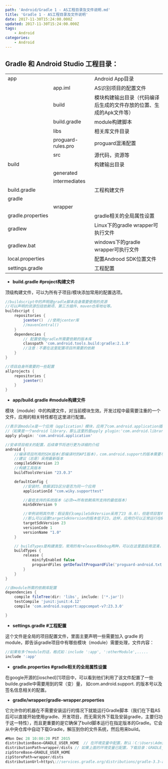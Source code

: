 ```yaml
---
path: 'Android/Gradle 1 - AS工程目录及文件说明.md'
title: 'Gradle 1 - AS工程目录及文件说明'
date: 2017-11-30T15:24:00.000Z
updated: 2017-11-30T15:24:00.000Z
tags:
    - Android
categories:
    - Android
---
```


<!--more-->

## Gradle 和 Android Studio 工程目录：

|  |  |  |
| :--- | :--- | :--- |
| app |  | Android App目录 |
|  | app.iml | AS识别项目的配置文件 |
|  | build | 模块构建输出目录（代码编译后生成的文件存放的位置、生成的Apk文件等） |
|  | build.gradle | module构建脚本 |
|  | libs | 相关库文件目录 |
|  | proguard-rules.pro | proguard混淆配置 |
|  | src | 源代码，资源等 |
| build |  | 构建输出目录 |
|  | generated |  |
|  | intermediates |  |
| build.gradle |  | 工程构建文件 |
| gradle |  |  |
|  | wrapper |  |
| gradle.properties |  | gradle相关的全局属性设置 |
| gradlew |  | Linux下的gradle wrapper可执行文件 |
| gradlew.bat |  | windows下的gradle wrapper可执行文件 |
| local.properties |  | 配置Androod SDK位置文件 |
| settings.gradle |  | 工程配置 |

* **build.gradle #project构建文件**

顶级构建文件，可以为所有子项目/模块添加常用的配置选项。

```gradle
//buildscript中的声明是gradle脚本自身需要使用的资源
//可以声明的资源包括依赖项、第三方插件、maven仓库地址等。
buildscript {
    repositories {
        jcenter()  //使用jcenter库
        //mavenCentral()
    }
    dependencies {
        // 配置使用gradle所需要依赖的版本库
        classpath 'com.android.tools.build:gradle:2.1.0'
        //注意：不要在这里配置项目所需要的依赖
    }
}

//项目自身所需要的一些配置
allprojects {
    repositories {
        jcenter()
    }
}
```

* **app/build.gradle #module构建文件**

模块（module）中的构建文件，对当前模块生效。开发过程中最需要注重的一个文件，应用的相关特性都在这里进行配置。

```gradle
//表示该module是一个应用（application）模块，应用了com.android.application插件；
//（如果是一个android library，那么这里的是apply plugin:'com.android.library'）
apply plugin: 'com.android.application'

//安卓项目相关的配置，后续章节将进行更为详细的介绍
android {
    //编译项目所用的SDK版本(即编译时的API版本)，com.android.support的版本需要与这个一致
    //建议（总是）采用最新版本
    compileSdkVersion 23
    //构建工具版本
    buildToolsVersion "23.0.3"

    defaultConfig {
        //安装时，依据该ID区分是否为同一个应用
        applicationId "com.wiky.supporttest"

        //最低支持的系统版本（必须>=所有依赖库所支持的最低版本）
        minSdkVersion 9

        //举例说明其作用：假设我们compileSdkVersion采用了23（6.0），但是项目暂时还未对6.0的特性（如运行时权限）做相应的处理，
        //那么可以设置targetSdkVersion的版本低于23。这样，应用仍可以正常运行在6.0的机子上（当然也就不具有运行时权限的特性）。
        targetSdkVersion 23
        versionCode 1
        versionName "1.0"
    }

    // buildTypes是构建类型，常用的有release和debug两种，可以在这里面启用混淆，启用zipAlign以及配置签名信息等。后面再具体介绍
    buildTypes {
        release {
            minifyEnabled false
            proguardFiles getDefaultProguardFile('proguard-android.txt'), 'proguard-rules.pro'
        }
    }
}

//该module所需的依赖库配置
dependencies {
    compile fileTree(dir: 'libs', include: ['*.jar'])
    testCompile 'junit:junit:4.12'
    compile 'com.android.support:appcompat-v7:23.3.0'

}
```

* **settings.gradle \#工程配置**

这个文件是全局的项目配置文件，里面主要声明一些需要加入 gradle 的 module，即告诉gradle项目中有哪些模块（module）需要处理，文件内容：

```gradle
//如果有多个module的话，格式如：include ':app', ':otherModule',.....
include ':app'
```

* **gradle.properties \#gradle相关的全局属性设置**

在google开源的\[iosched\]\[1\]项目中，可以看到他们利用了该文件配置了一些builde.gradle中需要用到的常（变）量， 如com.android.support. 的版本号以及签名信息相关的配置。

* **gradle/wrapper/gradle-wrapper.properties**

它允许你的机器在不需要安装运行的情况下就能运行Gradle脚本（我们在下载AS后可以直接开始使用gradle、开发项目，而无需另外下载及安装gradle，主要归功于这一特性），而且更重要的是它确保了build脚本运行在指定版本的Gradle。它会从中央仓库中自动下载Gradle，解压到你的文件系统，然后用来build。

```gradle
#Mon Dec 28 10:00:20 PST 2015
distributionBase=GRADLE_USER_HOME  // 在环境变量中配置，默认：C:\Users\Administrator\
distributionPath=wrapper/dists // 如果上面的环境变量已配置，下载目录：GRADLE_USER_HOME\.gradle\wrapper\dists\
zipStoreBase=GRADLE_USER_HOME
zipStorePath=wrapper/dists
distributionUrl=https\://services.gradle.org/distributions/gradle-3.3-all.zip // 使用的gradle版本，及其仓库地址。我们也可以指定本地目录。
```



